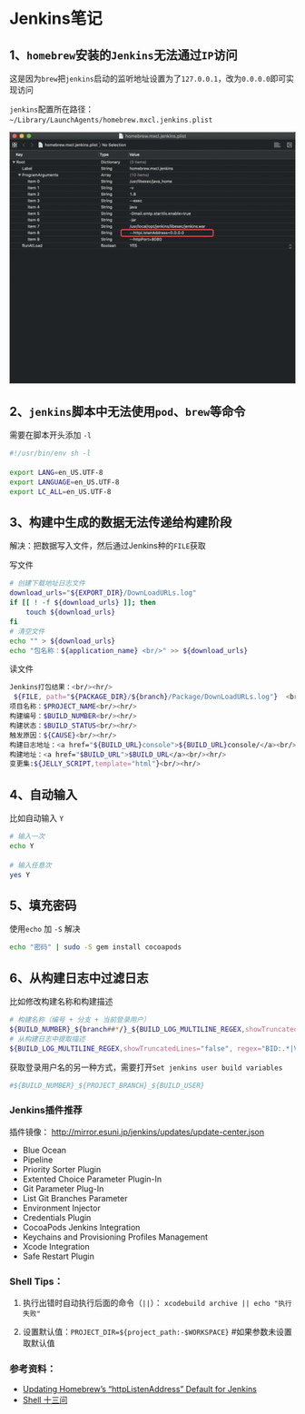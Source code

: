 # Jenkins笔记


<!--more-->


## 1、`homebrew`安装的`Jenkins`无法通过`IP`访问

这是因为`brew`把`jenkins`启动的监听地址设置为了`127.0.0.1`，改为`0.0.0.0`即可实现访问

`jenkins`配置所在路径：`~/Library/LaunchAgents/homebrew.mxcl.jenkins.plist`

![](/images/jenkins/jenkins_config_address.png "jenkins_config_address")

## 2、`jenkins`脚本中无法使用`pod`、`brew`等命令

需要在脚本开头添加 `-l`

```bash
#!/usr/bin/env sh -l

export LANG=en_US.UTF-8
export LANGUAGE=en_US.UTF-8
export LC_ALL=en_US.UTF-8
```

## 3、构建中生成的数据无法传递给构建阶段

解决：把数据写入文件，然后通过Jenkins种的`FILE`获取

写文件

```bash
# 创建下载地址日志文件
download_urls="${EXPORT_DIR}/DownLoadURLs.log"
if [[ ! -f ${download_urls} ]]; then
	touch ${download_urls}
fi
# 清空文件
echo "" > ${download_urls} 
echo "包名称：${application_name} <br/>" >> ${download_urls}
```

读文件

```bash
Jenkins打包结果：<br/><hr/>
 ${FILE, path="${PACKAGE_DIR}/${branch}/Package/DownLoadURLs.log"}  <br/><hr/>
项目名称：$PROJECT_NAME<br/><hr/>
构建编号：$BUILD_NUMBER<br/><hr/>
构建状态：$BUILD_STATUS<br/><hr/>
触发原因：${CAUSE}<br/><hr/>
构建日志地址：<a href="${BUILD_URL}console">${BUILD_URL}console/</a><br/><hr/>
构建地址：<a href="$BUILD_URL">$BUILD_URL</a><br/><hr/>
变更集:${JELLY_SCRIPT,template="html"}<br/><hr/>
```

## 4、自动输入

比如自动输入 `Y`

```bash
# 输入一次
echo Y

# 输入任意次
yes Y
```

## 5、填充密码

使用`echo` 加 `-S` 解决

```bash
echo "密码" | sudo -S gem install cocoapods
```

## 6、从构建日志中过滤日志

比如修改构建名称和构建描述
```bash
# 构建名称（编号 + 分支 + 当前登录用户）
${BUILD_NUMBER}_${branch##*/}_${BUILD_LOG_MULTILINE_REGEX,showTruncatedLines="false", maxMatches=1,regex="Started by user.*"}
# 从构建日志中提取描述
${BUILD_LOG_MULTILINE_REGEX,showTruncatedLines="false", regex="BID:.*|Version:.*|commitId:.*"}
```

获取登录用户名的另一种方式，需要打开`Set jenkins user build variables`

```bash
#${BUILD_NUMBER}_${PROJECT_BRANCH}_${BUILD_USER}
```

### Jenkins插件推荐

插件镜像： http://mirror.esuni.jp/jenkins/updates/update-center.json

- Blue Ocean
- Pipeline
- Priority Sorter Plugin
- Extented Choice Parameter Plugin-In
- Git Parameter Plug-In
- List Git Branches Parameter
- Environment Injector
- Credentials Plugin
- CocoaPods Jenkins Integration
- Keychains and Provisioning Profiles Management
- Xcode Integration
- Safe Restart Plugin

### Shell Tips：

1. 执行出错时自动执行后面的命令（`||`）： `xcodebuild archive || echo "执行失败"`

2. 设置默认值：`PROJECT_DIR=${project_path:-$WORKSPACE}` #如果参数未设置取默认值


### 参考资料：

- [Updating Homebrew’s “httpListenAddress” Default for Jenkins](http://mikezornek.com/posts/2013/11/updating-homebrews-httplistenaddress-default-for-jenkins/)
- [Shell 十三问](https://wiki.jikexueyuan.com/project/13-questions-of-shell/eight.html)

